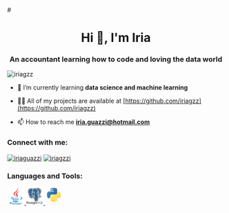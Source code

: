 #<h1 align="center">Hi 👋, I'm Iria</h1>
<h3 align="center">An accountant learning how to code and loving the data world</h3>

<p align="left"> <img src="https://komarev.com/ghpvc/?username=iriagzz&label=Profile%20views&color=0e75b6&style=flat" alt="iriagzz" /> </p>

- 🌱 I’m currently learning **data science and machine learning**

- 👨‍💻 All of my projects are available at [https://github.com/iriagzz](https://github.com/iriagzz)

- 📫 How to reach me **iria.guazzi@hotmail.com**

<h3 align="left">Connect with me:</h3>
<p align="left">
<a href="https://linkedin.com/in/iriaguazzi" target="blank"><img align="center" src="https://raw.githubusercontent.com/rahuldkjain/github-profile-readme-generator/neutral-icons/src/images/icons/Social/linked-in-alt.svg" alt="iriaguazzi" height="30" width="40" /></a>
<a href="https://instagram.com/iriagzzi" target="blank"><img align="center" src="https://raw.githubusercontent.com/rahuldkjain/github-profile-readme-generator/neutral-icons/src/images/icons/Social/instagram.svg" alt="iriagzzi" height="30" width="40" /></a>
</p>

<h3 align="left">Languages and Tools:</h3>
<p align="left"> <a href="https://www.java.com" target="_blank"> <img src="https://raw.githubusercontent.com/devicons/devicon/master/icons/java/java-original.svg" alt="java" width="40" height="40"/> </a> <a href="https://www.postgresql.org" target="_blank"> <img src="https://raw.githubusercontent.com/devicons/devicon/master/icons/postgresql/postgresql-original-wordmark.svg" alt="postgresql" width="40" height="40"/> </a> <a href="https://www.python.org" target="_blank"> <img src="https://raw.githubusercontent.com/devicons/devicon/master/icons/python/python-original.svg" alt="python" width="40" height="40"/> </a> </p>
